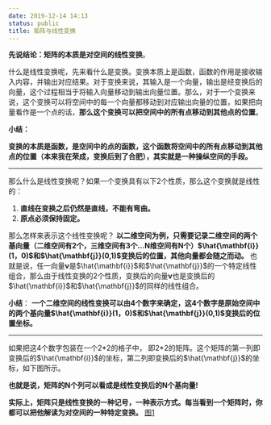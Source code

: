 ```yaml
---
date: 2019-12-14 14:13
status: public
title: 矩阵与线性变换
---
```


**先说结论：矩阵的本质是对空间的线性变换**。

什么是线性变换呢，先来看什么是变换。变换本质上是函数，函数的作用是接收输入内容，并输出对应结果。对于变换来说，其输入是一个向量，输出是经变换后的向量，这个过程相当于将输入向量移动到输出向量位置。那么，对于一个变换来说，这个变换可以将空间中的每一个向量都移动到对应输出向量的位置，如果把向量看作是一个点的话，**那么这个变换可以把空间中的所有点移动到其他点的位置**。

**小结：**

**变换的本质是函数，是空间中的点的函数，这个函数将空间中的所有点移动到其他点的位置（本来我在荣成，变换后到了合肥），其实就是一种操纵空间的手段。**


---
那么什么是线性变换呢？如果一个变换具有以下2个性质，那么这个变换就是线性的：

1. **直线在变换之后仍然是直线，不能有弯曲。**
2. **原点必须保持固定。**

那么怎样来表示这个线性变换呢？
**以二维空间为例，只需要记录二维空间的两个基向量（二维空间有2个，三维空间有3个...N维空间有N个）$\hat{\mathbf{i}}(1，0)$和$\hat{\mathbf{j}}(0,1)$变换后的位置，其他向量都会随之而动。**
也就是说，任一向量${\mathbf{v}}$是$\hat{\mathbf{i}}$和$\hat{\mathbf{j}}$的一个特定线性组合，那么由于线性变换的2个性质，变换后的向量${\mathbf{v}}$也是变换后的$\hat{\mathbf{i}}$和$\hat{\mathbf{j}}$的同样的线性组合。

**小结**：
**一个二维空间的线性变换可以由4个数字来确定，这4个数字是原始空间中的两个基向量$\hat{\mathbf{i}}(1，0)$和$\hat{\mathbf{j}}(0,1)$变换后的位置坐标。**

---
如果把这4个数字包装在一个2\*2的格子中，
即2\*2的矩阵。这个矩阵的第一列即变换后的$\hat{\mathbf{i}}$的坐标，第二列即变换后的$\hat{\mathbf{j}}$的坐标，如下图所示。

**也就是说，矩阵的N个列可以看成是线性变换后的N个基向量!**
 
**实际上，矩阵只是线性变换的一种记号，一种表示方式。每当看到一个矩阵时，你都可以把他解读为对空间的一种特定变换。**
[图1](https://note.youdao.com/yws/public/resource/62370393d60c6fe71902927198d1f880/xmlnote/5E2424759A6642F689A8B715BE69E3FA/1981)